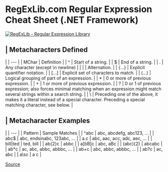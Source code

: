 # RegExLib.com Regular Expression Cheat Sheet (.NET Framework)
[![RegExLib - Regular Expression Library](chrome-extension://cjedbglnccaioiolemnfhjncicchinao/App_Themes/Green/Images/RegExLib_logo.png)](https://regexlib.com/)

| 
Metacharacters Defined
----------------------

 |
| --- |
| MChar | Definition |
| ^ | Start of a string. |
| $ | End of a string. |
| . | Any character (except \\n newline) |
| | | Alternation. |
| {...} | Explicit quantifier notation. |
| \[...\] | Explicit set of characters to match. |
| (...) | Logical grouping of part of an expression. |
| \* | 0 or more of previous expression. |
| + | 1 or more of previous expression. |
| ? | 0 or 1 of previous expression; also forces minimal matching when an expression might match several strings within a search string. |
| \\ | Preceding one of the above, it makes it a literal instead of a special character. Preceding a special matching character, see below. |

| 
Metacharacter Examples
----------------------

 |
| --- |
| Pattern | Sample Matches |
| ^abc | abc, abcdefg, abc123, ... |
| abc$ | abc, endsinabc, 123abc, ... |
| a.c | abc, aac, acc, adc, aec, ... |
| bill|ted | ted, bill |
| ab{2}c | abbc |
| a\[bB\]c | abc, aBc |
| (abc){2} | abcabc |
| ab\*c | ac, abc, abbc, abbbc, ... |
| ab+c | abc, abbc, abbbc, ... |
| ab?c | ac, abc |
| a\\sc | a c |


[Source](https://regexlib.com/(X(1)A(nd80REuYobKq-a2pHvNZBAVLAq__lsXn11CswSkIMyTh90CCPcvtMEtm2SXXqsVluGy1kevH70dEBJX9qr8Oqhc2UIBW7n28YCdxVO0LNcROhQ29dOSh4tyMtDKqpUgtfVNnQe_I7Je_uyhAaoSziI5qTJt9kfyZdSJrBRmbDVOIRuvP4988U3Ku0EF_VVRP0))/CheatSheet.aspx?AspxAutoDetectCookieSupport=1)